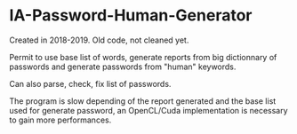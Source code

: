 # IA-Password-Human-Generator

Created in 2018-2019. Old code, not cleaned yet.

Permit to use base list of words, generate reports from big dictionnary of passwords and generate passwords from "human" keywords.

Can also parse, check, fix list of passwords.

The program is slow depending of the report generated and the base list used for generate password, an OpenCL/Cuda implementation
is necessary to gain more performances.
